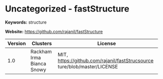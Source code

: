 # Uncategorized - fastStructure



**Keywords:** structure

**Website:** <https://github.com/rajanil/fastStructure>

| Version | Clusters | License |
| ------- | -------- | ------- |
| 1.0 | Rackham Irma Bianca Snowy | MIT, https://github.com/rajanil/fastStrucsource ture/blob/master/LICENSE |
